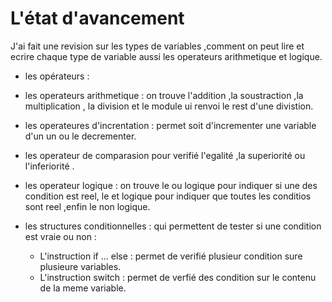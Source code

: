 # L'état d'avancement
 J'ai fait une revision sur les types de variables ,comment on peut lire et ecrire chaque  type de variable aussi les operateurs arithmetique et logique.
 
- les opérateurs : 
 
 - les operateurs arithmetique : on trouve l'addition ,la soustraction ,la multiplication , la division et le module ui renvoi le rest d'une divistion.
 
 - les operateures d'increntation : permet soit d'incrementer une variable d'un un ou le decrementer.
 
 - les operateur de comparasion pour verifié l'egalité ,la superiorité ou l'inferiorité .
 
 - les operateur logique  : on trouve le ou logique pour indiquer si une des condition est reel, le et logique pour indiquer que toutes les conditios sont reel ,enfin le non logique.

- les structures conditionnelles : qui permettent de tester si une condition est vraie ou non :
  - L'instruction if ... else : permet de verifié plusieur condition sure plusieure variables.
  - L'instruction switch : permet de verfié des condition sur le contenu de la meme variable.


 
